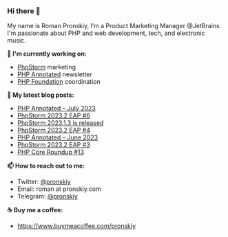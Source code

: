 ### Hi there 👋

My name is Roman Pronskiy, I’m a Product Marketing Manager @JetBrains. I'm passionate about PHP and web development, tech, and electronic music.

**👷 I'm currently working on:**
- [PhpStorm](https://jetbrains.com/phpstorm/) marketing
- [PHP Annotated](https://info.jetbrains.com/PHP-Annotated-Subscription.html) newsletter
- [PHP Foundation](http://thephp.foundation/) coordination

**📜 My latest blog posts:**
<!-- BLOG-POST-LIST:START -->
- [PHP Annotated – July 2023](https://blog.jetbrains.com/phpstorm/2023/08/php-annotated-july-2023/)
- [PhpStorm 2023.2 EAP #6](https://blog.jetbrains.com/phpstorm/2023/07/phpstorm-2023-2-eap-6/)
- [PhpStorm 2023.1.3 is released](https://blog.jetbrains.com/phpstorm/2023/06/phpstorm-2023-1-3-is-released/)
- [PhpStorm 2023.2 EAP #4](https://blog.jetbrains.com/phpstorm/2023/06/phpstorm-2023-2-eap-4/)
- [PHP Annotated – June 2023](https://blog.jetbrains.com/phpstorm/2023/06/php-annotated-june-2023/)
- [PhpStorm 2023.2 EAP #3](https://blog.jetbrains.com/phpstorm/2023/06/phpstorm-2023-2-eap-3/)
- [PHP Core Roundup #13](https://thephp.foundation/blog/2023/06/06/php-core-roundup-13/)
<!-- BLOG-POST-LIST:END -->

**📫 How to reach out to me:**
- Twitter: [@pronskiy](https://twitter.com/pronskiy)
- Email: roman at pronskiy.com
- Telegram: [@pronskiy](https://t.me/pronskiy)

**☕️ Buy me a coffee:**
- https://www.buymeacoffee.com/pronskiy

<!--
- 💬 Ask me about [PhpStorm](https://www.jetbrains.com/phpstorm/) and PHP.

Here are some ideas to get you started:

- 🔭 I’m currently working on ...
- 🌱 I’m currently learning ...
- 👯 I’m looking to collaborate on ...
- 🤔 I’m looking for help with ...
- 💬 Ask me about ...
- 📫 How to reach me: ...
- 😄 Pronouns: ...
- ⚡ Fun fact: ...
-->
